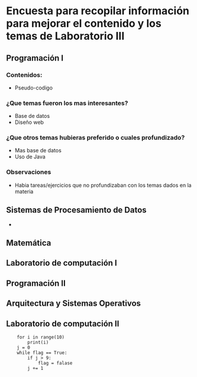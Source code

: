 # Encuesta para recopilar información para mejorar el contenido y los temas de Laboratorio III 
## Programación I 
### Contenidos:
* Pseudo-codigo
### ¿Que temas fueron los mas interesantes?
* Base de datos
* Diseño web

### ¿Que otros temas hubieras preferido o cuales profundizado?
* Mas base de datos
* Uso de Java 
### Observaciones 
* Habia tareas/ejercicios que no profundizaban con los temas dados en la materia
## Sistemas de Procesamiento de Datos
* 
## Matemática

## Laboratorio de computación I

## Programación II

## Arquitectura y Sistemas Operativos

## Laboratorio de computación II

```Phyton
    for i in range(10)
        print(i)
    j = 0
    while flag == True:
        if j > 9:
            flag = falase
        j += 1